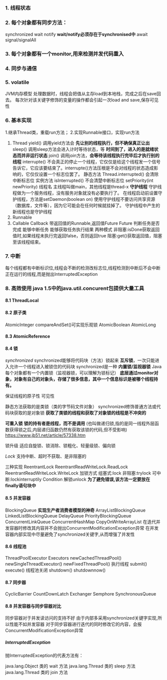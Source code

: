 ### 1. 线程状态
### 2. 每个对象都有同步方法：
synchronized
wait
notify  **wait/notify必须存在于synchronised中**
await
signal/signalAll
### 3. 每个对象都有一个monitor,用来检测并发代码重入
### 4. 同步与通信
### 5. volatile
JVM内存模型
处理数据时，线程会把值从主存load到本地栈，完成之后在save回去。
每次针对该关键字修饰的变量的操作都会引起一次load and save,保存可见性
### 6. 基本实现
1.继承Thread类，重载run方法；
2.实现Runnable接口，实现run方法
1. Thread
  yield() 调用yield方法会 **先让别的线程执行，但不确保真正让出**
  sleep() 调用sleep方法会进入计时等待状态，等 **时间到了，进入的是就绪状态而并非运行状态**
  join()  调用join方法，**会等待该线程执行完毕后才执行别的线程**
  interrupte() 不会真正的停止一个线程，它仅仅是给这个线程发一个信号告诉它，它应该要结束了。interrupte()方法压根是不会对线程的状态造成影响的，它仅仅设置一个标志位罢了。
  静态方法 Thread.interrupted() 会清除中断标志位
  实例方法 isInterrupted() 不会清楚中断标志位
  setPriority(int newPriority)
  线程名 主线程叫做main，其他线程是thread-x
  **守护线程**  守护线程做为一个服务线程，没有服务对象就没有必要执行了。
    在线程启动前设置守护线程，方法是setDaemon(boolean on)
    使用守护线程不要访问共享资源（数据库，文件等），因为它可能会在任何时候就挂掉了。
    守护线程中产生的新线程也是守护线程
2. Runnable
3. Callable Callback
  带返回值的Runnable,返回值Future
  Future
    判断任务是否完成
    能够中断任务
    能够获取任务执行结果
  两种模式
    非阻塞:isDone获取返回值时,如果线程未执行完返回false，否则返回true
    阻塞:get()获取返回值，阻塞至该线程结束。
### 7. 中断
每个线程都有中断标识位,线程会不断的检测改标志位,线程检测到中断后不会中断正在运行的线程,而是抛出InterruptedException
### 8. 高效使用 java 1.5中的java.util.concurent包提供大量工具
#### 8.1 ThreadLocal
#### 8.2 原子类
AtomicInteger compareAndSet()可实现乐观锁
AtomicBoolean
AtomicLong
#### 8.3 AtomicReference
#### 8.4 锁
  *synchronized*
  synchronized能够将代码块（方法）锁起来
  **互斥锁**，一次只能进入允许一个线程进入被锁住的代码块
  synchronized是一种 **内置锁/监视器锁**  Java每个对象都有一个内置锁（监视器锁，可以理解为锁标记）
  **底层通过monitor对象，对象有自己的对象头，存储了很多信息，其中一个信息标识是被哪个线程持有。**

  保证线程的原子性
  可见性

  静态方法获取的是类锁（类的字节码文件对象）
  synchronized修饰普通方法或代码块获取的是对象锁
  **获取了类锁的线程和获取了对象锁的线程是不冲突的**

  **可重入锁**  **锁的持有者是线程，而不是调用** (也叫做递归锁,指的是同一线程外层函数获得锁之后,内层递归函数仍然有获取该锁的代码,但不受影响) https://www.jb51.net/article/57338.htm

  锁升级 适应自旋锁、锁消除、锁粗化、轻量级锁、偏向锁

  *Lock*
  支持中断、超时不获取、是非阻塞的

  三种实现
    ReentrantLock
    ReentrantReadWriteLock.ReadLock
    ReentrantReadWriteLock.WriteLock
  加锁方式
    组塞式:lock
    非阻塞:trylock
    可中断:lockinterruptily
  Condition
  解锁unlock  **为了避免错误,该方法一定要放在finally语句块中**
#### 8.5 并发容器
  BlockingQueue **实现生产者消费者模型的神奇**
    ArrayListBlockingQueue
    LinkedListBlockingQueue
    DelayQueue
    PriorityBlockingQueue
  ConcurrentLinkQueue
  ConcurrentHashMap
  CopyOnWriteArrayList
  在迭代并发容器时修改其内容并不会抛出ConcurrentModificationException异常
  在并发容器内部实现中尽量避免了synchronized关键字,从而增强了并发性
#### 8.6 线程池
  ThreadPoolExecutor
  Executors
    newCachedThreadPool()
    newSingleThreadExecutor()
    newFixedThreadPool()
  执行线程
    submit()
    execute()
  线程池关闭
    shutdown()
    shutdownnow()
#### 8.7 同步器
  CyclicBarrier
  CountDownLatch
  Exchanger
  Semphore
  SynchronousQueue
#### 8.8 并发容器与同步容器对比
同步容器对于并发读访问的支持不好
由于内部多采用synchronized关键字实现,所以性能不如并发容器
对于同步容器进行迭代的同时修改它的内容，会报ConcurrentModificationException异常


##### InterruptedException
抛InterruptedException的代表方法有：

java.lang.Object 类的 wait 方法
java.lang.Thread 类的 sleep 方法
java.lang.Thread 类的 join 方法
